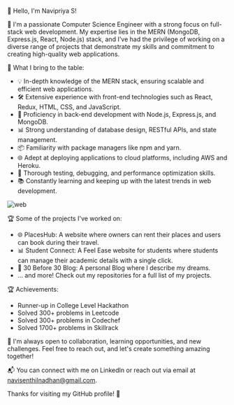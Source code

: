 
👋 Hello, I'm Navipriya S!

🚀 I'm a passionate Computer Science Engineer with a strong focus on full-stack web development. My expertise lies in the MERN (MongoDB, Express.js, React, Node.js) stack, and I've had the privilege of working on a diverse range of projects that demonstrate my skills and commitment to creating high-quality web applications.

🔨 What I bring to the table:
- 💡 In-depth knowledge of the MERN stack, ensuring scalable and efficient web applications.
- 🛠️ Extensive experience with front-end technologies such as React, Redux, HTML, CSS, and JavaScript.
- 🧰 Proficiency in back-end development with Node.js, Express.js, and MongoDB.
- 📊 Strong understanding of database design, RESTful APIs, and state management.
- 📦 Familiarity with package managers like npm and yarn.
- 🌐 Adept at deploying applications to cloud platforms, including AWS and Heroku.
- 📐 Thorough testing, debugging, and performance optimization skills.
- 📚 Constantly learning and keeping up with the latest trends in web development.


![web](https://www.google.com/url?sa=i&url=https%3A%2F%2Fwww.strivemindz.com%2Fmern-stack-development&psig=AOvVaw1yPb8BqfSx1QBgaLEne3fK&ust=1698386162967000&source=images&cd=vfe&opi=89978449&ved=0CBEQjRxqFwoTCJjkqNGDk4IDFQAAAAAdAAAAABAJ)



🏆 Some of the projects I've worked on:
- 🌐 PlacesHub: A website where owners can rent their places and users can book during their travel.
- 📊 Student Connect: A Feel Ease website for students where students can manage their academic details with a single click.
- 📱 30 Before 30 Blog: A personal Blog where I describe my dreams.
- ... and more! Check out my repositories for a full list of my projects.

🏆 Achievements:
- Runner-up in College Level Hackathon
- Solved 300+ problems in Leetcode
- Solved 300+ problems in Codechef
- Solved 1700+ problems in Skillrack

🤝 I'm always open to collaboration, learning opportunities, and new challenges. Feel free to reach out, and let's create something amazing together!

📬 You can connect with me on LinkedIn or reach out via email at navisenthilnadhan@gmail.com.

Thanks for visiting my GitHub profile! 🚀
